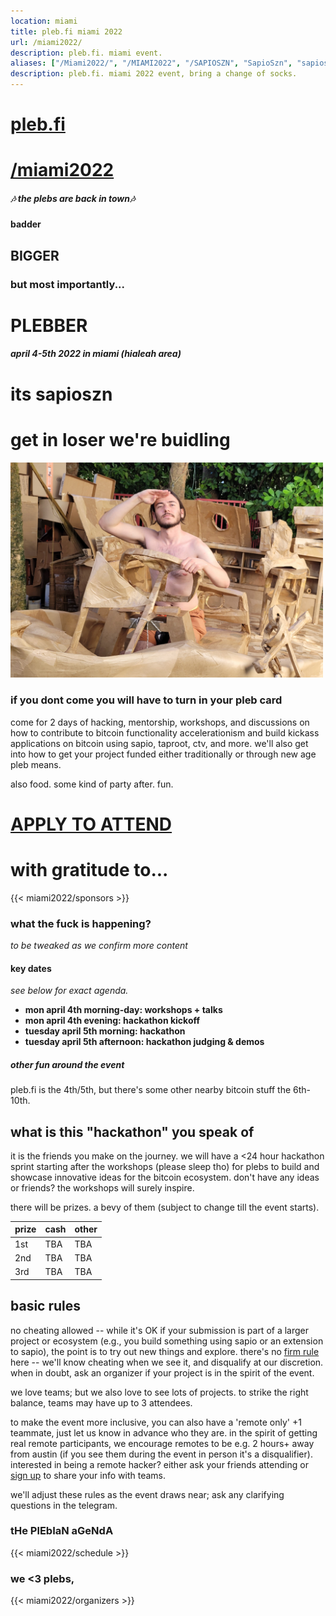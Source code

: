 ```yaml
---
location: miami
title: pleb.fi miami 2022
url: /miami2022/
description: pleb.fi. miami event.
aliases: ["/Miami2022/", "/MIAMI2022", "/SAPIOSZN", "SapioSzn", "sapioszn"]
description: pleb.fi. miami 2022 event, bring a change of socks.
---
```


# [pleb.fi](/)
# [/miami2022](/miami2022)


##### 🎶 the plebs are back in town🎶
#### badder
## BIGGER
### but most importantly...
# PLEBBER
##### april 4-5th 2022 in miami (hialeah area)
# its sapioszn
# get in loser we're buidling
<img src="/pleb22.jpg" width="500px" />


### if you dont come you will have to turn in your pleb card

come for 2 days of hacking, mentorship, workshops, and discussions on how to
contribute to bitcoin functionality accelerationism and build kickass
applications on bitcoin using sapio, taproot, ctv, and more. we'll also get
into how to get your project funded either traditionally or through new age
pleb means.

also food. some kind of party after. fun.



# [APPLY TO ATTEND](https://docs.google.com/forms/d/e/1FAIpQLScw_WRhg3SfdRcPQKDjnxclpj8hogIoZRwmLScR6R5hrpCQEQ/viewform)

# with gratitude to...
{{< miami2022/sponsors >}}


### what the fuck is happening?
_to be tweaked as we confirm more content_


#### key dates

_see below for exact agenda._
- **mon april 4th morning-day: workshops + talks**
- **mon april 4th evening: hackathon kickoff**
- **tuesday april 5th morning: hackathon**
- **tuesday april 5th afternoon: hackathon judging & demos**

##### other fun around the event

pleb.fi is the 4th/5th, but there's some other nearby bitcoin stuff the
6th-10th.

## what is this "hackathon" you speak of

it is the friends you make on the journey. we will have a <24 hour hackathon
sprint starting after the workshops (please sleep tho) for plebs to build and
showcase innovative ideas for the bitcoin ecosystem. don't have any ideas or
friends? the workshops will surely inspire.

there will be prizes. a bevy of them (subject to change till the event starts).

| prize | cash | other |
| --------- | ----- | -----|
| 1st | TBA | TBA |
| 2nd | TBA | TBA |
| 3rd | TBA  | TBA |


## basic rules
no cheating allowed -- while it's OK if your submission is part of a larger
project or ecosystem (e.g., you build something using sapio or an extension to
sapio), the point is to try out new things and explore. there's no [firm
rule](https://en.wikipedia.org/wiki/I_know_it_when_I_see_it) here -- we'll know
cheating when we see it, and disqualify at our discretion. when in doubt, ask
an organizer if your project is in the spirit of the event.

we love teams; but we also love to see lots of projects. to strike the right
balance, teams may have up to 3 attendees.

to make the event more inclusive, you can also have a 'remote only' +1
teammate, just let us know in advance who they are. in the spirit of getting
real remote participants, we encourage remotes to be e.g. 2 hours+ away from
austin (if you see them during the event in person it's a disqualifier).
interested in being a remote hacker? either ask your friends attending or [sign
up](https://docs.google.com/forms/d/e/1FAIpQLSciVZi5Ots5z5BXdPTxxd-ygPcFf5YpQWTDgglIi-_Y0hLOvw/viewform) to share your info with teams.

we'll adjust these rules as the event draws near; ask any clarifying questions
in the telegram.

### tHe PlEbIaN aGeNdA

{{< miami2022/schedule   >}}


### we <3 plebs,
{{< miami2022/organizers   >}}

